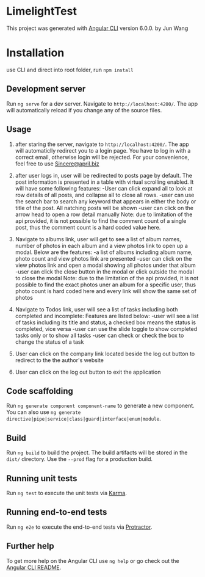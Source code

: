 # LimelightTest

This project was generated with [Angular CLI](https://github.com/angular/angular-cli) version 6.0.0. by Jun Wang

# Installation

use CLI and direct into root folder, run `npm install`

## Development server

Run `ng serve` for a dev server. Navigate to `http://localhost:4200/`. The app will automatically reload if you change any of the source files.

## Usage

1. after staring the server, navigate to `http://localhost:4200/`. The app will automaticlly redirect you to a login page. You have to log in with a correct email, otherwise login will be rejected. For your convenience, feel free to use Sincere@april.biz

2. after user logs in, user will be redirected to posts page by default. The post information is presented in a table with virtual scrolling enabled.  It will have some following features:
    -User can click expand all to look at row details of all posts, and collapse all to close all rows.
    -user can use the search bar to search any keyword that appears in either the body or title of the post. All natching posts will be shown
    -user can click on the arrow head to open a row detail manually
   Note: due to limitation of the api provided, it is not possible to find the comment count of a single post, thus the comment count is a hard coded value here.

3. Navigate to albums link, user will get to see a list of album names, number of photos in each album and a view photos link to open up a modal. Below are the features:
    -a list of albums including album name, photo count and view photos link are presented
    -user can click on the view photos link and open a modal showing all photos under that album
    -user can click the close button in the modal or click outside the modal to close the modal
    Note: due to the limitation of the api provided, it is not possible to find the exact photos uner an album for a specific user, thus photo count is hard coded here and every link will show the same set of photos

4. Navigate to Todos link, user will see a list of tasks including both completed and incomplete: Features are listed below:
    -user will see a list of tasks including its title and status, a checked box means the status is completed, vice versa
    -user can use the slide toggle to show completed tasks only or to show all tasks
    -user can check or check the box to change the status of a task

5. User can click on the company link located beside the log out button to redirect to the the author's website

6. User can click on the log out button to exit the application

## Code scaffolding

Run `ng generate component component-name` to generate a new component. You can also use `ng generate directive|pipe|service|class|guard|interface|enum|module`.

## Build

Run `ng build` to build the project. The build artifacts will be stored in the `dist/` directory. Use the `--prod` flag for a production build.

## Running unit tests

Run `ng test` to execute the unit tests via [Karma](https://karma-runner.github.io).

## Running end-to-end tests

Run `ng e2e` to execute the end-to-end tests via [Protractor](http://www.protractortest.org/).

## Further help

To get more help on the Angular CLI use `ng help` or go check out the [Angular CLI README](https://github.com/angular/angular-cli/blob/master/README.md).
